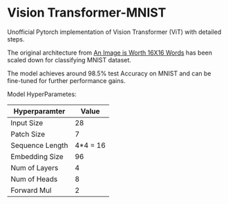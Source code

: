 # Vision Transformer-MNIST
Unofficial Pytorch implementation of Vision Transformer (ViT) with detailed steps.

The original architecture from [An Image is Worth 16X16 Words](https://arxiv.org/pdf/2010.11929.pdf) has been scaled down for classifying MNIST dataset.

The model achieves around 98.5% test Accuracy on MNIST and can be fine-tuned for further performance gains.

Model HyperParametes:

Hyperparamter | Value |
--- | --- | 
Input Size | 28 |
Patch Size | 7 | 
Sequence Length | 4*4 = 16 |
Embedding Size | 96 | 
Num of Layers | 4 | 
Num of Heads | 8 | 
Forward Mul | 2 | 
